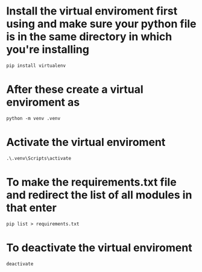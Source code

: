 # Install the virtual enviroment first using and make sure your python file is in the same directory in which you're installing

```shell
pip install virtualenv
```

# After these create a virtual enviroment as

```shell
python -m venv .venv
```

# Activate the virtual enviroment

```shell
.\.venv\Scripts\activate
```

# To make the requirements.txt file and redirect the list of all modules in that enter

```shell
pip list > requirements.txt
```

# To deactivate the virtual enviroment

```shell
deactivate
```
